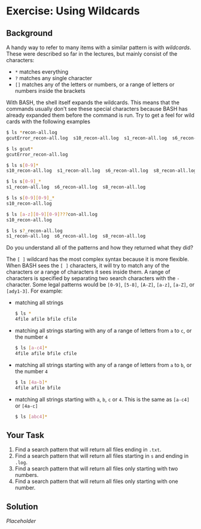 # Exercise: Using Wildcards

## Background
A handy way to refer to many items with a similar pattern is with _wildcards_. These were described so far in the lectures, but mainly consist of the characters:

 - `*` matches everything 
 - `?` matches any single character
 - `[]` matches any of the letters or numbers, or a range of letters or numbers inside the brackets

With BASH, the shell itself expands the wildcards. This means that the commands usually don't see these special characters because BASH has already expanded them before the command is run. Try to get a feel for wild cards with the following examples

```bash
$ ls *recon-all.log
gcutError_recon-all.log  s10_recon-all.log  s1_recon-all.log  s6_recon-all.log	s8_recon-all.log
```

```bash
$ ls gcut*
gcutError_recon-all.log
```

```bash
$ ls s[0-9]*
s10_recon-all.log  s1_recon-all.log  s6_recon-all.log  s8_recon-all.log
```

```bash
$ ls s[0-9]_*
s1_recon-all.log  s6_recon-all.log  s8_recon-all.log
```

```bash
$ ls s[0-9][0-9]_*
s10_recon-all.log
```

```bash
$ ls [a-z][0-9][0-9]???con-all.log
s10_recon-all.log
```

```bash
$ ls s?_recon-all.log
s1_recon-all.log  s6_recon-all.log  s8_recon-all.log
```

Do you understand all of the patterns and how they returned what they did? 

The `[ ]` wildcard has the most complex syntax because it is more flexible. When BASH sees the `[ ]` characters, it will try to match any of the characters or a range of characters it sees inside them. A range of characters is specified by separating two search characters with the `-` character. Some legal patterns would be `[0-9]`, `[5-8]`, `[A-Z]`, `[a-z]`, `[a-Z]`, or `[ady1-3]`. For example:

* matching all strings

    ```bash
    $ ls *
    4file afile bfile cfile
    ```

* matching all strings starting with any of a range of letters from `a` to `c`, or the number `4`

    ```bash
    $ ls [a-c4]* 
    4file afile bfile cfile
    ```

* matching all strings starting with any of a range of letters from `a` to `b`, or the number `4`

    ```bash
    $ ls [4a-b]* 
    4file afile bfile
    ```

* matching all strings starting with `a`, `b`, `c` or `4`. This is the same as `[a-c4]` or `[4a-c]`

    ```bash
    $ ls [abc4]*
    ```

## Your Task

1. Find a search pattern that will return all files ending in `.txt`.
2. Find a search pattern that will return all files starting in `s` and ending in `.log`.
3. Find a search pattern that will return all files only starting with two numbers.
4. Find a search pattern that will return all files only starting with one number.

## Solution

_Placeholder_
